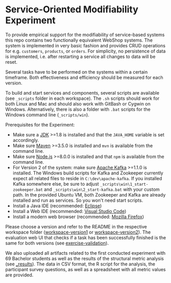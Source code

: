# Service-Oriented Modifiability Experiment

To provide empirical support for the modifiability of service-based systems this repo contains two functionally equivalent WebShop systems. The system is implemented in very basic fashion and provides CRUD operations for e.g. `customers`, `products`, or `orders`. For simplicity, no persistence of data is implemented, i.e. after restarting a service all changes to data will be reset.

Several tasks have to be performed on the systems within a certain timeframe. Both effectiveness and efficiency should be measured for each version.

To build and start services and components, several scripts are available (see `_scripts` folder in each workspace). The `.sh` scripts should work for both Linux and Mac and should also work with GitBash or Cygwin on Windows. Alternatively, there is also a folder with `.bat` scripts for the Windows command line (`_scripts/win`).

Prerequisites for the Experiment:

- Make sure a [JDK](http://www.oracle.com/technetwork/java/javase/downloads/jdk8-downloads-2133151.html) >=1.8 is installed and that the `JAVA_HOME` variable is set accordingly.
- Make sure [Maven](https://maven.apache.org/download.cgi) >=3.5.0 is installed and `mvn` is available from the command line.
- Make sure [Node.js](https://nodejs.org/en/download) >=8.0.0 is installed and that `npm` is available from the command line.
- For Version 2 of the system: make sure [Apache Kafka](https://kafka.apache.org/downloads) >=1.1.0 is installed. The Windows build scripts for Kafka and Zookeeper currently expect all related files to reside in `C:\dev\apache-kafka`. If you installed Kafka somewhere else, be sure to adjust `_scripts\win\1_start-zookeeper.bat` and `_scripts\win\2_start-kafka.bat` with your custom path. In the provided Ubuntu VM, both Zookeeper and Kafka are already installed and run as services. So you won't need start scripts.
- Install a Java IDE (recommended: [Eclipse](https://www.eclipse.org/downloads))
- Install a Web IDE (recommended: [Visual Studio Code](https://code.visualstudio.com/download))
- Install a modern web browser (recommended: [Mozilla Firefox](https://www.mozilla.org/en-US/firefox))

Please choose a version and refer to the README in the respective workspace folder ([workspace-version1](workspace-version1/README.md) or [workspace-version2](workspace-version2/README.md)). The evaluation web UI that checks if a task has been successfully finished is the same for both versions (see [exercise-validation](exercise-validation/README.md)).

We also uploaded all artifacts related to the first conducted experiment with 69 Bachelor students as well as the results of the structural metric analysis (see [_results](_results/README.md)). The data in CSV format, the R script for the analysis, the participant survey questions, as well as a spreadsheet with all metric values are provided.
